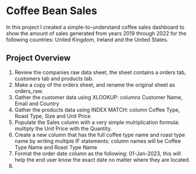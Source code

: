 # Coffee Bean Sales

In this project I created a simple-to-understand coffee sales dashboard to show the amount of sales generated from years 2019 through 2022 for the following countries: United Kingdom, Ireland and the United States.


## Project Overview
1. Review the companies raw data sheet, the sheet contains a orders tab, customers tab and products tab.
2. Make a copy of the orders sheet, and rename the original sheet as orders_raw.
3. Gather the customer data using XLOOKUP: columns Customer Name, Email and Country
4. Gather the products data using INDEX MATCH: column Coffee Type, Roast Type, Size and Unit Price 
5. Populate the Sales column with a very simple mulriplication formula: multiply the Unit Price with the Quantity.
6. Create a new column that has the full coffee type name and roast type name by writing multiple IF statements: column names will be Coffee Type Name and Roast Type Name
7. Format the order date column as the following: 01-Jan-2023, this will help the end user know the exact date no matter where they are located.
8. 


